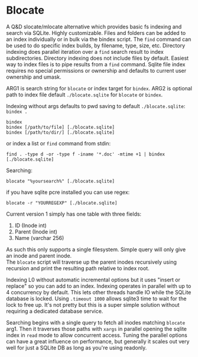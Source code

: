 # Blocate
A Q&amp;D slocate/mlocate alternative which provides basic fs indexing and search via SQLite.  Highly customizable.
Files and folders can be added to an index individually or in bulk via the bindex script.  The `find` command 
can be used to do specific index builds, by filename, type, size, etc.  Directory indexing does parallel iteration over
a `find` search result to index subdirectories.  Directory indexing does not include files by default.  Easiest way to index files is to pipe results from a `find` command.  Sqlite file index requires 
no special permissions or ownership and defaults to current user ownership and umask.

ARG1 is search string for `blocate` or index target for `bindex`.
ARG2 is optional path to index file default `./blocate.sqlite` for `blocate` or `bindex`.

Indexing without args defaults to pwd saving to default `./blocate.sqlite`: `bindex .`
```
bindex
bindex [/path/to/file] [./blocate.sqlite]
bindex [/path/to/dir/] [./blocate.sqlite]
```
or index a list or `find` command from stdin:
```
find . -type d -or -type f -iname '*.doc' -mtime +1 | bindex [./blocate.sqlite]
```
Searching:
```
blocate "%yoursearch%" [./blocate.sqlite]
```
if you have sqlite pcre installed you can use regex:
```
blocate -r "YOURREGEXP" [./blocate.sqlite]
```
Current version 1 simply has one table with three fields:
1. ID (Inode int)
2. Parent (Inode int)
3. Name (varchar 256)

As such this only supports a single filesystem.  Simple query will only give an inode and parent inode.  
The `blocate` script will traverse up the parent inodes recursively using recursion and print the resulting path 
relative to index root.

Indexing L0 without automatic incremental options but it uses "insert or replace" so you can add to an index. 
Indexing operates in parallel with up to 4 concurrency by default.  This lets other threads handle IO while the 
SQLite database is locked. Using  `.timeout 1000` allows sqlite3 time to wait for the lock to free up.  It's not 
pretty but this is a super simple solution without requiring a dedicated database service.

Searching begins with a single query to fetch all inodes matching `blocate` arg1.  Then it traverses those paths with 
`xargs` in parallel opening the sqlite index in `read` mode to allow concurrent access.  Tuning the parallel options 
can have a great influence on performance, but generally it scales out very well for just a SQLite DB as long as you're 
using readonly.
